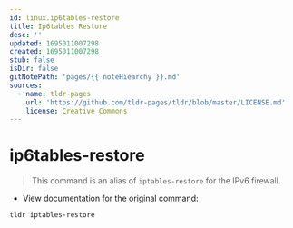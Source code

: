 ```yaml
---
id: linux.ip6tables-restore
title: Ip6tables Restore
desc: ''
updated: 1695011007298
created: 1695011007298
stub: false
isDir: false
gitNotePath: 'pages/{{ noteHiearchy }}.md'
sources:
  - name: tldr-pages
    url: 'https://github.com/tldr-pages/tldr/blob/master/LICENSE.md'
    license: Creative Commons
---
```

# ip6tables-restore

> This command is an alias of `iptables-restore` for the IPv6 firewall.

- View documentation for the original command:

`tldr iptables-restore`

